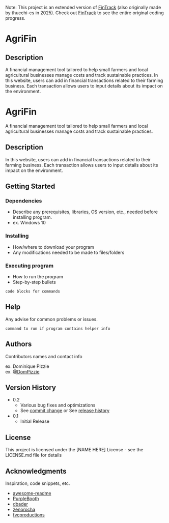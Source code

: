 Note: This project is an extended version of [FinTrack](https://github.com/thucchi-cs/FinTrack) (also originally made by thucchi-cs in 2025). Check out [FinTrack](https://github.com/thucchi-cs/FinTrack) to see the entire original coding progress.

# AgriFin
## Description
A financial management tool tailored to help small farmers and local agricultural businesses manage costs and track sustainable practices. In this website, users can add in financial transactions related to their farming business. Each transaction allows users to input details about its impact on the environment.



# AgriFin

A financial management tool tailored to help small farmers and local agricultural businesses manage costs and track sustainable practices.

## Description

In this website, users can add in financial transactions related to their farming business. Each transaction allows users to input details about its impact on the environment.

## Getting Started

### Dependencies

* Describe any prerequisites, libraries, OS version, etc., needed before installing program.
* ex. Windows 10

### Installing

* How/where to download your program
* Any modifications needed to be made to files/folders

### Executing program

* How to run the program
* Step-by-step bullets
```
code blocks for commands
```

## Help

Any advise for common problems or issues.
```
command to run if program contains helper info
```

## Authors

Contributors names and contact info

ex. Dominique Pizzie  
ex. [@DomPizzie](https://twitter.com/dompizzie)

## Version History

* 0.2
    * Various bug fixes and optimizations
    * See [commit change]() or See [release history]()
* 0.1
    * Initial Release

## License

This project is licensed under the [NAME HERE] License - see the LICENSE.md file for details

## Acknowledgments

Inspiration, code snippets, etc.
* [awesome-readme](https://github.com/matiassingers/awesome-readme)
* [PurpleBooth](https://gist.github.com/PurpleBooth/109311bb0361f32d87a2)
* [dbader](https://github.com/dbader/readme-template)
* [zenorocha](https://gist.github.com/zenorocha/4526327)
* [fvcproductions](https://gist.github.com/fvcproductions/1bfc2d4aecb01a834b46)